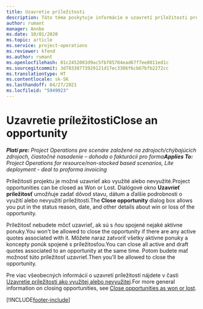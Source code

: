 ```yaml
---
title: Uzavretie príležitosti
description: Táto téma poskytuje informácie o uzavretí príležitosti pre projekt.
author: rumant
manager: Annbe
ms.date: 10/01/2020
ms.topic: article
ms.service: project-operations
ms.reviewer: kfend
ms.author: rumant
ms.openlocfilehash: 01c2452003d9ac5fbf85704ead67f7ee8011ed1c
ms.sourcegitcommit: 3d78338773929121d17ec3386f6cb67bfb2272cc
ms.translationtype: HT
ms.contentlocale: sk-SK
ms.lasthandoff: 04/27/2021
ms.locfileid: "5949923"
---
```

# <a name="close-an-opportunity"></a><span data-ttu-id="29c79-103">Uzavretie príležitosti</span><span class="sxs-lookup"><span data-stu-id="29c79-103">Close an opportunity</span></span>

<span data-ttu-id="29c79-104">_**Platí pre:** Project Operations pre scenáre založené na zdrojoch/chýbajúcich zdrojoch, čiastočné nasadenie – dohoda o fakturácii pro forma_</span><span class="sxs-lookup"><span data-stu-id="29c79-104">_**Applies To:** Project Operations for resource/non-stocked based scenarios, Lite deployment - deal to proforma invoicing_</span></span>

<span data-ttu-id="29c79-105">Príležitosti projektu je možné uzavrieť ako využité alebo nevyužité.</span><span class="sxs-lookup"><span data-stu-id="29c79-105">Project opportunities can be closed as Won or Lost.</span></span> <span data-ttu-id="29c79-106">Dialógové okno **Uzavrieť príležitosť** umožňuje zadať dôvod stavu, dátum a ďalšie podrobnosti o využití alebo nevyužití príležitosti.</span><span class="sxs-lookup"><span data-stu-id="29c79-106">The **Close opportunity** dialog box allows you put in the status reason, date, and other details about win or loss of the opportunity.</span></span>

<span data-ttu-id="29c79-107">Príležitosť nebudete môcť uzavrieť, ak sú s ňou spojené nejaké aktívne ponuky.</span><span class="sxs-lookup"><span data-stu-id="29c79-107">You won't be allowed to close the opportunity if there are any active quotes associated with it.</span></span> <span data-ttu-id="29c79-108">Môžete naraz zatvoriť všetky aktívne ponuky a koncepty ponúk spojené s príležitosťou.</span><span class="sxs-lookup"><span data-stu-id="29c79-108">You can close all active and draft quotes associated to an opportunity at the same time.</span></span> <span data-ttu-id="29c79-109">Potom budete mať možnosť túto príležitosť uzavrieť.</span><span class="sxs-lookup"><span data-stu-id="29c79-109">Then you'll be allowed to close the opportunity.</span></span>

<span data-ttu-id="29c79-110">Pre viac všeobecných informácií o uzavretí príležitostí nájdete v časti [Uzavretie príležitosti ako využitej alebo nevyužitej](/dynamics365/sales-enterprise/close-opportunity-won-lost-sales).</span><span class="sxs-lookup"><span data-stu-id="29c79-110">For more general information on closing opportunities, see [Close opportunities as won or lost](/dynamics365/sales-enterprise/close-opportunity-won-lost-sales).</span></span>


[!INCLUDE[footer-include](../includes/footer-banner.md)]